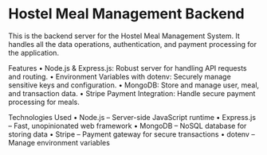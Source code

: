 # Hostel Meal Management Backend

This is the backend server for the Hostel Meal Management System. It handles all the data operations, authentication, and payment processing for the application.

Features
	•	Node.js & Express.js: Robust server for handling API requests and routing.
	•	Environment Variables with dotenv: Securely manage sensitive keys and configuration.
	•	MongoDB: Store and manage user, meal, and transaction data.
	•	Stripe Payment Integration: Handle secure payment processing for meals.

Technologies Used
	•	Node.js – Server-side JavaScript runtime
	•	Express.js – Fast, unopinionated web framework
	•	MongoDB – NoSQL database for storing data
	•	Stripe – Payment gateway for secure transactions
	•	dotenv – Manage environment variables
